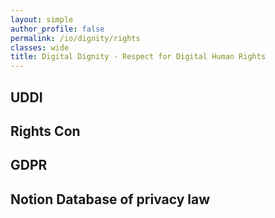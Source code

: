 ```yaml
---
layout: simple
author_profile: false
permalink: /io/dignity/rights
classes: wide
title: Digital Dignity - Respect for Digital Human Rights
---
```


## UDDI

## Rights Con

## GDPR

## Notion Database of privacy law
